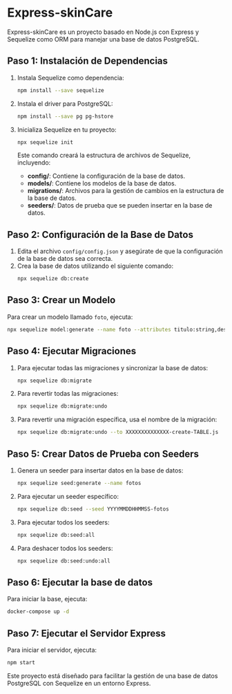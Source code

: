 # Express-skinCare

Express-skinCare es un proyecto basado en Node.js con Express y Sequelize como ORM para manejar una base de datos PostgreSQL.

## Paso 1: Instalación de Dependencias

1. Instala Sequelize como dependencia:
   ```sh
   npm install --save sequelize
   ```

2. Instala el driver para PostgreSQL:
   ```sh
   npm install --save pg pg-hstore
   ```

3. Inicializa Sequelize en tu proyecto:
   ```sh
   npx sequelize init
   ```
   
   Este comando creará la estructura de archivos de Sequelize, incluyendo:
   - **config/**: Contiene la configuración de la base de datos.
   - **models/**: Contiene los modelos de la base de datos.
   - **migrations/**: Archivos para la gestión de cambios en la estructura de la base de datos.
   - **seeders/**: Datos de prueba que se pueden insertar en la base de datos.

## Paso 2: Configuración de la Base de Datos

1. Edita el archivo `config/config.json` y asegúrate de que la configuración de la base de datos sea correcta.
2. Crea la base de datos utilizando el siguiente comando:
   ```sh
   npx sequelize db:create
   ```

## Paso 3: Crear un Modelo

Para crear un modelo llamado `foto`, ejecuta:
```sh
npx sequelize model:generate --name foto --attributes titulo:string,descripcion:string,calificacion:float,ruta:string
```

## Paso 4: Ejecutar Migraciones

1. Para ejecutar todas las migraciones y sincronizar la base de datos:
   ```sh
   npx sequelize db:migrate
   ```

2. Para revertir todas las migraciones:
   ```sh
   npx sequelize db:migrate:undo
   ```

3. Para revertir una migración específica, usa el nombre de la migración:
   ```sh
   npx sequelize db:migrate:undo --to XXXXXXXXXXXXXX-create-TABLE.js
   ```

## Paso 5: Crear Datos de Prueba con Seeders

1. Genera un seeder para insertar datos en la base de datos:
   ```sh
   npx sequelize seed:generate --name fotos
   ```

2. Para ejecutar un seeder específico:
   ```sh
   npx sequelize db:seed --seed YYYYMMDDHHMMSS-fotos
   ```

3. Para ejecutar todos los seeders:
   ```sh
   npx sequelize db:seed:all
   ```

4. Para deshacer todos los seeders:
   ```sh
   npx sequelize db:seed:undo:all
   ```
## Paso 6: Ejecutar la base de datos

Para iniciar la base, ejecuta:
```sh
docker-compose up -d
```
## Paso 7: Ejecutar el Servidor Express

Para iniciar el servidor, ejecuta:
```sh
npm start
```

Este proyecto está diseñado para facilitar la gestión de una base de datos PostgreSQL con Sequelize en un entorno Express.

